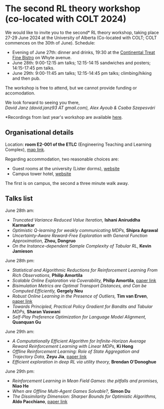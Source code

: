 # The second RL theory workshop (co-located with COLT 2024)

We would like to invite you to the second\* RL theory workshop, taking place 27-29 June 2024 at the University of Alberta (Co-located with COLT; COLT commences on the 30th of June). Schedule:
- Evening of June 27th: dinner and drinks, 19:30 at the [Continental Treat Fine Bistro](https://maps.app.goo.gl/BYq4qY8ZkvmS5vwa6) on Whyte avenue.
- June 28th: 9:00-12:15 am talks; 12:15-14:15 sandwiches and posters; 14:15-17:45 pm talks.
- June 29th: 9:00-11:45 am talks; 12:15-14:45 pm talks; climbing/hiking and then pub.

The workshop is free to attend, but we cannot provide funding or accomodation.

We look forward to seeing you there,<br/>
*David Janz (david.janz93 AT gmail.com), Alex Ayoub & Csaba Szepesvári*

\*Recordings from last year's workshop are available [here](https://www.youtube.com/playlist?list=PLOtn0gtfk-RnuiDoj7oDP9LZ7pdOj5vtO).

## Organisational details

Location: **room E2-001 of the ETLC** (Engineering Teaching and Learning Complex), [map link](https://maps.app.goo.gl/ZzqFmEFnaz17eaCg9).

Regarding accommodation, two reasonable choices are:
- Guest rooms at the university (Lister dorms), [website](https://www.ualberta.ca/conference-services/accommodation/guest-rooms.html)
- Campus tower hotel, [website](https://www.campustower.com/)
  
The first is on campus, the second a three minute walk away.

## Talks list

June 28th am:
- *Truncated Variance Reduced Value Iteration,* **Ishani Aniruddha Karmarkar**
- *Optimistic Q-learning for weakly communicating MDPs,* **Shipra Agrawal**
- *Uncertainty-Aware Reward-Free Exploration with General Function Approximation,* **Zhou, Dongruo**
- *On the Instance-dependent Sample Complexity of Tabular RL*, **Kevin Jamieson**

June 28th pm:
- *Statistical and Algorithmic Reductions for Reinforcement Learning From Rich Observations,* **Philip Amortila**
- *Scalable Online Exploration via Coverability,* **Philip Amortila**, [paper link](https://arxiv.org/abs/2403.06571)
- *Bisimulation Metrics are Optimal Transport Distances, and Can be Computed Efficiently,* **Gergely Neu**
- *Robust Online Learning in the Presence of Outliers,* **Tim van Erven**, [paper link](https://arxiv.org/abs/2107.01881)
- *Towards Principled, Practical Policy Gradient for Bandits and Tabular MDPs,* **Sharan Vaswani**
- *Self-Play Preference Optimization for Language Model Alignment,* **Quanquan Gu**

June 29th am:
- *A Computationally Efficient Algorithm for Infinite-Horizon Average Reward Reinforcement Learning with Linear MDPs,* **Ki Hong**
- *Offline Reinforcement Learning: Role of State Aggregation and Trajectory Data,* **Zeyu Jia**, [paper link](https://arxiv.org/abs/2403.17091)
- *Efficient exploration in deep RL via utility theory,* **Brendan O'Donoghue**

June 29th pm:
- *Reinforcement Learning in Mean Field Games: the pitfalls and promises,* **Niao He**
- *When are Offline Multi-Agent Games Solvable?,* **Simon Du**
- *The Dissimilarity Dimension: Sharper Bounds for Optimistic Algorithms,* **Aldo Pacchiano**, [paper link](https://arxiv.org/abs/2306.06184)
